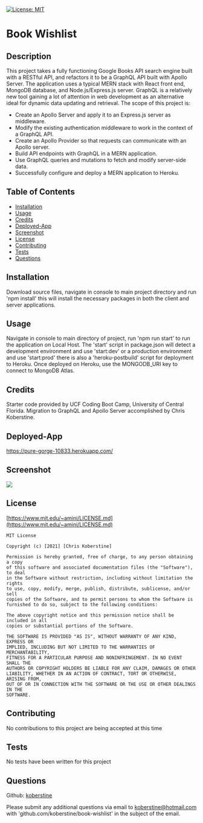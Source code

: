 [![License: MIT](https://img.shields.io/badge/License-MIT-yellow.svg)](https://opensource.org/licenses/MIT)

# Book Wishlist

## Description

This project takes a fully functioning Google Books API search engine built with a RESTful API, and refactors it to be a GraphQL API built with Apollo Server. The application uses a typical MERN stack with React front end, MongoDB database, and Node.js/Express.js server. GraphQL is a relatively new tool gaining a lot of attention in web development as an alternative ideal for dynamic data updating and retrieval. The scope of this project is:

- Create an Apollo Server and apply it to an Express.js server as middleware.
- Modify the existing authentication middleware to work in the context of a GraphQL API.
- Create an Apollo Provider so that requests can communicate with an Apollo server.
- Build API endpoints with GraphQL in a MERN application.
- Use GraphQL queries and mutations to fetch and modify server-side data.
- Successfully configure and deploy a MERN application to Heroku.

## Table of Contents

- [Installation](#installation)
- [Usage](#usage)
- [Credits](#credits)
- [Deployed-App](#deployed-app)
- [Screenshot](#screenshot)
- [License](#license)
- [Contributing](#contributing)
- [Tests](#tests)
- [Questions](#questions)

## Installation

Download source files, navigate in console to main project directory and run 'npm install' this will install the necessary packages in both the client and server applications.

## Usage

Navigate in console to main directory of project, run 'npm run start' to run the application on Local Host. The 'start' script in package.json will detect a development environment and use 'start:dev' or a production environment and use 'start:prod' there is also a 'heroku-postbuild' script for deployment to Heroku. Once deployed on Heroku, use the MONGODB_URI key to connect to MongoDB Atlas.

## Credits

Starter code provided by UCF Coding Boot Camp, University of Central Florida. Migration to GraphQL and Apollo Server accomplished by Chris Koberstine.

## Deployed-App

https://pure-gorge-10833.herokuapp.com/

## Screenshot

![](https://github.com/koberstine/book-wishlist/blob/main/client/public/screenshot.jpg)

## License

[https://www.mit.edu/~amini/LICENSE.md](https://www.mit.edu/~amini/LICENSE.md)

    MIT License

    Copyright (c) [2021] [Chris Koberstine]

    Permission is hereby granted, free of charge, to any person obtaining a copy
    of this software and associated documentation files (the "Software"), to deal
    in the Software without restriction, including without limitation the rights
    to use, copy, modify, merge, publish, distribute, sublicense, and/or sell
    copies of the Software, and to permit persons to whom the Software is
    furnished to do so, subject to the following conditions:

    The above copyright notice and this permission notice shall be included in all
    copies or substantial portions of the Software.

    THE SOFTWARE IS PROVIDED "AS IS", WITHOUT WARRANTY OF ANY KIND, EXPRESS OR
    IMPLIED, INCLUDING BUT NOT LIMITED TO THE WARRANTIES OF MERCHANTABILITY,
    FITNESS FOR A PARTICULAR PURPOSE AND NONINFRINGEMENT. IN NO EVENT SHALL THE
    AUTHORS OR COPYRIGHT HOLDERS BE LIABLE FOR ANY CLAIM, DAMAGES OR OTHER
    LIABILITY, WHETHER IN AN ACTION OF CONTRACT, TORT OR OTHERWISE, ARISING FROM,
    OUT OF OR IN CONNECTION WITH THE SOFTWARE OR THE USE OR OTHER DEALINGS IN THE
    SOFTWARE.

## Contributing

No contributions to this project are being accepted at this time

## Tests

No tests have been written for this project

## Questions

Github: [koberstine](https://github.com/koberstine/)

Please submit any additional questions via email to <koberstine@hotmail.com> with 'github.com/koberstine/book-wishlist' in the subject of the email.
